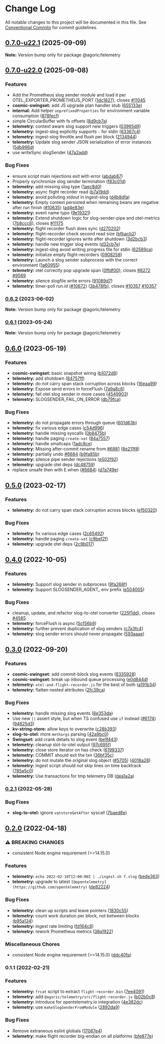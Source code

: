# Change Log

All notable changes to this project will be documented in this file.
See [Conventional Commits](https://conventionalcommits.org) for commit guidelines.

## [0.7.0-u22.1](https://github.com/Agoric/agoric-sdk/compare/@agoric/telemetry@0.7.0-u22.0...@agoric/telemetry@0.7.0-u22.1) (2025-09-09)

**Note:** Version bump only for package @agoric/telemetry

## [0.7.0-u22.0](https://github.com/Agoric/agoric-sdk/compare/@agoric/telemetry@0.6.2...@agoric/telemetry@0.7.0-u22.0) (2025-09-08)

### Features

* Add the Prometheus slog sender module and load it per OTEL_EXPORTER_PROMETHEUS_PORT ([1dc1827](https://github.com/Agoric/agoric-sdk/commit/1dc182783ce191f0ba2131cb1f7b3042f287737a)), closes [#11045](https://github.com/Agoric/agoric-sdk/issues/11045)
* **cosmic-swingset:** add JS upgrade plan handler stub ([655133e](https://github.com/Agoric/agoric-sdk/commit/655133ed909b5d632dc033e992214a7b6a1b5ab1))
* **internal:** Add helper `unprefixedProperties` for environment variable consumption ([878fecf](https://github.com/Agoric/agoric-sdk/commit/878fecf4f5153fa80f48a27a8b79e67943b2d199))
* simple CircularBuffer with fs offsets ([8d9cb7a](https://github.com/Agoric/agoric-sdk/commit/8d9cb7abe96e8905f5aaa0927e02914ef09279c4))
* **telemetry:** context aware slog support new triggers ([03965d9](https://github.com/Agoric/agoric-sdk/commit/03965d90b86cf75ce7f6677861e3a0aa8ac70710))
* **telemetry:** ingest-slog explicitly supports `-` for stdin ([63367c4](https://github.com/Agoric/agoric-sdk/commit/63367c4aaf9bafbd6553a1f4cb808c96bc90845a))
* **telemetry:** ingest-slog throttle and flush per block ([2134944](https://github.com/Agoric/agoric-sdk/commit/21349448b3b9379a9da43218a59a7e7eaf4f5a9e))
* **telemetry:** Update slog sender JSON serialization of error instances ([5db996d](https://github.com/Agoric/agoric-sdk/commit/5db996d99830e61fad6eed373e2fb2dc810d662e))
* use writeSync slogSender ([47a2add](https://github.com/Agoric/agoric-sdk/commit/47a2adda72a5377eda181a425130cdc5a7fd7ff5))

### Bug Fixes

* ensure script main rejections exit with error ([abdab87](https://github.com/Agoric/agoric-sdk/commit/abdab879014a5c3124ebd0e9246995ac6b1ce6e5))
* Properly synchronize slog sender termination ([f83c01d](https://github.com/Agoric/agoric-sdk/commit/f83c01d89d80798e0922acdb498fcc7250560977))
* **telemetry:** add missing slog type ([1aec8d0](https://github.com/Agoric/agoric-sdk/commit/1aec8d05036f6b3c3e3730339d1829da6b4a9051))
* **telemetry:** async flight recorder read ([b7a19dd](https://github.com/Agoric/agoric-sdk/commit/b7a19dd9c106d9b31e6f9188f5d4df0bbb5132bf))
* **telemetry:** avoid polluting stdout in ingest-slog ([d4b8dfa](https://github.com/Agoric/agoric-sdk/commit/d4b8dfa91155789f7ceda5cc3cef06019b9527e7))
* **telemetry:** Empty context persisted when remaining beans are negative after run finish ([#10635](https://github.com/Agoric/agoric-sdk/issues/10635)) ([ad4e83e](https://github.com/Agoric/agoric-sdk/commit/ad4e83e0b6dff9716da91fd65d367d3acad1772e))
* **telemetry:** event name typo ([9e19321](https://github.com/Agoric/agoric-sdk/commit/9e19321ea8fed32d445d44169b32f5d94a93d61e))
* **telemetry:** Extend shutdown logic for slog-sender-pipe and otel-metrics ([7b8ccc8](https://github.com/Agoric/agoric-sdk/commit/7b8ccc82e641e5d11ccc6b8aebe524f75af829fe)), closes [#11175](https://github.com/Agoric/agoric-sdk/issues/11175)
* **telemetry:** flight recorder flush does sync ([d270202](https://github.com/Agoric/agoric-sdk/commit/d2702028d77c06f3b4de91ca711a3c45c685a477))
* **telemetry:** flight-recorder check second read size ([bfbacb2](https://github.com/Agoric/agoric-sdk/commit/bfbacb2b9f8de36f8f66b8cba8a88603fb7225e2))
* **telemetry:** flight-recorder ignores write after shutdown ([3d2bcb3](https://github.com/Agoric/agoric-sdk/commit/3d2bcb3c56ac24a0f991200b223e6af8514dc5b8))
* **telemetry:** handle new trigger slog events ([d32cb7e](https://github.com/Agoric/agoric-sdk/commit/d32cb7e9f406c25399321dc32e827b5018c38b69))
* **telemetry:** ingest-slog avoid writing progress file for stdin ([62589ca](https://github.com/Agoric/agoric-sdk/commit/62589ca7b6d4aaa9eb7042f95ec7aec633db27f9))
* **telemetry:** initialize empty flight-recorders ([0908258](https://github.com/Agoric/agoric-sdk/commit/0908258c159a18f2bace0f76fa25c485c0460d15))
* **telemetry:** Launch a slog sender subprocess with the correct environment ([1a60955](https://github.com/Agoric/agoric-sdk/commit/1a60955181f4e8b02b3b0d5a2f213d4cb051d7d3))
* **telemetry:** otel correctly pop upgrade span ([0ffdf00](https://github.com/Agoric/agoric-sdk/commit/0ffdf001bc8cbdc94081fedfeb4d2376902f4ffc)), closes [#8272](https://github.com/Agoric/agoric-sdk/issues/8272) [#9569](https://github.com/Agoric/agoric-sdk/issues/9569)
* **telemetry:** silence slogfile write errors ([91089d7](https://github.com/Agoric/agoric-sdk/commit/91089d7273ef3d41555b34d84471120d45602497))
* **telemetry:** timer-poll run.id ([#10672](https://github.com/Agoric/agoric-sdk/issues/10672)) ([3b478fb](https://github.com/Agoric/agoric-sdk/commit/3b478fb9e3fe7ded8dec1e83bab68760571f9071)), closes [#10357](https://github.com/Agoric/agoric-sdk/issues/10357) [#10357](https://github.com/Agoric/agoric-sdk/issues/10357)

### [0.6.2](https://github.com/Agoric/agoric-sdk/compare/@agoric/telemetry@0.6.1...@agoric/telemetry@0.6.2) (2023-06-02)

**Note:** Version bump only for package @agoric/telemetry

### [0.6.1](https://github.com/Agoric/agoric-sdk/compare/@agoric/telemetry@0.6.0...@agoric/telemetry@0.6.1) (2023-05-24)

**Note:** Version bump only for package @agoric/telemetry

## [0.6.0](https://github.com/Agoric/agoric-sdk/compare/@agoric/telemetry@0.4.0...@agoric/telemetry@0.6.0) (2023-05-19)

### Features

* **cosmic-swingset:** basic snapshot wiring ([b1072d8](https://github.com/Agoric/agoric-sdk/commit/b1072d8b1ddabbb5f2835eb503c945fed3b6b080))
* **telemetry:** add shutdown ([84757ff](https://github.com/Agoric/agoric-sdk/commit/84757ff63c7f603954af9c6e85ce7a819938e5b0))
* **telemetry:** do not carry span stack corruption across blocks ([16eaa99](https://github.com/Agoric/agoric-sdk/commit/16eaa99caef56b73159b321894aa2dca52846a29))
* **telemetry:** Expose send errors in forceFlush ([7a9a8c6](https://github.com/Agoric/agoric-sdk/commit/7a9a8c6165d3cb1bc89289faddf355bc04cc9c1f))
* **telemetry:** fail otel slog sender in more cases ([4549903](https://github.com/Agoric/agoric-sdk/commit/45499031cbb2417d58a50087b857600a96f87fe8))
* **telemetry:** SLOGSENDER_FAIL_ON_ERROR ([db79fca](https://github.com/Agoric/agoric-sdk/commit/db79fcad8bc784d300acfd994ceab9a2b9c2a567))

### Bug Fixes

* **telemetry:** do not propagate errors through queue ([601d63b](https://github.com/Agoric/agoric-sdk/commit/601d63b53722bac479ad570e2f7dfc1016dae9c7))
* **telemetry:** fix various edge cases ([c54d996](https://github.com/Agoric/agoric-sdk/commit/c54d9962deaaefec4f2c9680d58d625644ef9b69))
* **telemetry:** handle missing syscalls ([0b8475b](https://github.com/Agoric/agoric-sdk/commit/0b8475be8616d81661962c9845315554e58a7f96))
* **telemetry:** handle paging `create-vat` ([84a7557](https://github.com/Agoric/agoric-sdk/commit/84a75573520b5cc24ba7cc29e054a66d81f06339))
* **telemetry:** handle smallcaps ([1adc8ce](https://github.com/Agoric/agoric-sdk/commit/1adc8ced2c5d65db8de4992d2273824f79020a2c))
* **telemetry:** Missing after-commit rename from [#6881](https://github.com/Agoric/agoric-sdk/issues/6881) ([8e211f8](https://github.com/Agoric/agoric-sdk/commit/8e211f8862dea52b1d952c51760d6690a7604d30))
* **telemetry:** partially undo [#6684](https://github.com/Agoric/agoric-sdk/issues/6684) ([b9fa85b](https://github.com/Agoric/agoric-sdk/commit/b9fa85b7307124e50cc3a84d3b694307cde55f54))
* **telemetry:** silence pipe sender rejections ([e502f92](https://github.com/Agoric/agoric-sdk/commit/e502f9293ed92b8d705447271aa4f010c6c6dcb6))
* **telemetry:** upgrade otel deps ([dc48759](https://github.com/Agoric/agoric-sdk/commit/dc4875992937f9648381efae70818fa767d4b901))
* replace unsafe then with E.when ([#6684](https://github.com/Agoric/agoric-sdk/issues/6684)) ([d7a749e](https://github.com/Agoric/agoric-sdk/commit/d7a749eec4ddec9ba39bbc65434f03ec113cae7c))

## [0.5.0](https://github.com/Agoric/agoric-sdk/compare/@agoric/telemetry@0.4.0...@agoric/telemetry@0.5.0) (2023-02-17)

### Features

* **telemetry:** do not carry span stack corruption across blocks ([e150320](https://github.com/Agoric/agoric-sdk/commit/e150320d88ade61b0a7fa0a0c4992988885ad34d))

### Bug Fixes

* **telemetry:** fix various edge cases ([2c65492](https://github.com/Agoric/agoric-sdk/commit/2c6549289d1c484aff861c061a7730c4b1f284e7))
* **telemetry:** handle paging `create-vat` ([c9bef2f](https://github.com/Agoric/agoric-sdk/commit/c9bef2f994ddaabf88dac6249f3adbc21fa6b4a0))
* **telemetry:** upgrade otel deps ([2c9b017](https://github.com/Agoric/agoric-sdk/commit/2c9b017d301048e5782b3b8cf684392e00419221))

## [0.4.0](https://github.com/Agoric/agoric-sdk/compare/@agoric/telemetry@0.3.0...@agoric/telemetry@0.4.0) (2022-10-05)

### Features

* **telemetry:** Support slog sender in subprocess ([9fa268f](https://github.com/Agoric/agoric-sdk/commit/9fa268fc9b59d9fb26d829300d7a9d5a768e47bc))
* **telemetry:** Support SLOGSENDER_AGENT_ env prefix ([e504005](https://github.com/Agoric/agoric-sdk/commit/e50400527a03d32fdf34a30fd29229f98e9baf5c))

### Bug Fixes

* cleanup, update, and refactor slog-to-otel converter ([225f1dd](https://github.com/Agoric/agoric-sdk/commit/225f1dda46ec99dbc47ba39b3a99e278a4c1adbb)), closes [#4585](https://github.com/Agoric/agoric-sdk/issues/4585)
* **telemetry:** forceFlush is async ([5cf56b9](https://github.com/Agoric/agoric-sdk/commit/5cf56b9d22a4e9436f1ce1b5020ea68071ef7f55))
* **telemetry:** further prevent duplication of slog senders ([c7a3fc4](https://github.com/Agoric/agoric-sdk/commit/c7a3fc46526b3ecf05b0f3b2b86983b788467423))
* **telemetry:** slog sender errors should never propagate ([593aaae](https://github.com/Agoric/agoric-sdk/commit/593aaae57489bb8bfd1217dc995d7d6e4d395ab4))

## [0.3.0](https://github.com/Agoric/agoric-sdk/compare/@agoric/telemetry@0.2.1...@agoric/telemetry@0.3.0) (2022-09-20)

### Features

* **cosmic-swingset:** add commit-block slog events ([8335928](https://github.com/Agoric/agoric-sdk/commit/8335928e933b96dc7db78a0895a7582b93ef4f73))
* **cosmic-swingset:** break up inbound queue processing ([e0d844d](https://github.com/Agoric/agoric-sdk/commit/e0d844da0cae132f63039404c42e5979c12977ce))
* **telemetry:** `otel-and-flight-recorder.js` for the best of both ([a191b34](https://github.com/Agoric/agoric-sdk/commit/a191b34bd6a4b14f7280b0886fcfd44b5a42b6b5))
* **telemetry:** flatten nested attributes ([2fc39ca](https://github.com/Agoric/agoric-sdk/commit/2fc39cab8ce3a080c96304af2d772943a653e420))

### Bug Fixes

* **telemetry:** handle missing slog events ([8e353da](https://github.com/Agoric/agoric-sdk/commit/8e353daf4eceac2eb90fddb6f651bc77f24d299c))
* Use new `||` assert style, but when TS confused use `if` instead ([#6174](https://github.com/Agoric/agoric-sdk/issues/6174)) ([94625d3](https://github.com/Agoric/agoric-sdk/commit/94625d38c3bb5333b00a69dd3086b1ac13490f62))
* **kv-string-store:** allow keys to overwrite ([c28b393](https://github.com/Agoric/agoric-sdk/commit/c28b39332c40d4e1def80fee9e7b70588d0c592a))
* **slog-to-otel:** more `methargs` parsing ([42a9bc0](https://github.com/Agoric/agoric-sdk/commit/42a9bc08dfa66f4653253a9cfc104307b44c908c))
* **Swingset:** add crank details to slog event ([be1f443](https://github.com/Agoric/agoric-sdk/commit/be1f443bdfd49325316607142f116ca3153e296f))
* **telemetry:** cleanup slot-to-otel output ([97c695f](https://github.com/Agoric/agoric-sdk/commit/97c695f60fce031bf9307fe8237d3df756d2a4e1))
* **telemetry:** close store iterator on has check ([6199337](https://github.com/Agoric/agoric-sdk/commit/6199337d40e42ffb4057f5a653f9cecfb21afe3f))
* **telemetry:** COMMIT should exit the txn ([36bf35c](https://github.com/Agoric/agoric-sdk/commit/36bf35c4daef7a42456aee7d917eba597abeb887))
* **telemetry:** do not mutate the original slog object ([#5705](https://github.com/Agoric/agoric-sdk/issues/5705)) ([4018a28](https://github.com/Agoric/agoric-sdk/commit/4018a28fcc9ea3ecd28d09e54e5c7cd2d64907b6))
* **telemetry:** ingest script should not skip lines on time backtrack ([785a5c0](https://github.com/Agoric/agoric-sdk/commit/785a5c0974ad8ed62501ad6e02245dd77d7c7815))
* **telemetry:** Use transactions for tmp telemetry DB ([dea1a2a](https://github.com/Agoric/agoric-sdk/commit/dea1a2ac31586cf16216e57162ad2951f07dc178))

### [0.2.1](https://github.com/Agoric/agoric-sdk/compare/@agoric/telemetry@0.2.0...@agoric/telemetry@0.2.1) (2022-05-28)

### Bug Fixes

* **slog-to-otel:** ignore `vatstoreGetAfter` syscall ([7baed8e](https://github.com/Agoric/agoric-sdk/commit/7baed8ea1c7513d57bd33edb8c4b6a80dd5182ed))

## [0.2.0](https://github.com/Agoric/agoric-sdk/compare/@agoric/telemetry@0.1.1...@agoric/telemetry@0.2.0) (2022-04-18)

### ⚠ BREAKING CHANGES

* consistent Node engine requirement (>=14.15.0)

### Features

* **telemetry:** `echo 2022-02-18T12:00:00Z | ./ingest.sh f.slog` ([bede363](https://github.com/Agoric/agoric-sdk/commit/bede363018656bad32b6764a5216acaaf2ca19bc))
* **telemetry:** upgrade to latest `[@opentelemetry](https://github.com/opentelemetry)` ([de82224](https://github.com/Agoric/agoric-sdk/commit/de82224eb08a40e139f20e74d6f1038e50fbfa40))

### Bug Fixes

* **telemetry:** clean up scripts and leave pointers ([1830c55](https://github.com/Agoric/agoric-sdk/commit/1830c55edeb814b79f25f9fbacdbebbac7c2a26f))
* **telemetry:** count work duration per block, not between blocks ([b95a124](https://github.com/Agoric/agoric-sdk/commit/b95a124d17fca6edf04232f8e3a7eeef196e5b43))
* **telemetry:** ingest rate limiting ([fd164c8](https://github.com/Agoric/agoric-sdk/commit/fd164c82d56f416309071b85c60da1af34af7821))
* **telemetry:** rework Prometheus metrics ([38a1922](https://github.com/Agoric/agoric-sdk/commit/38a1922ce2c21e4f31b4a1bedd634bbe627990f9))

### Miscellaneous Chores

* consistent Node engine requirement (>=14.15.0) ([ddc40fa](https://github.com/Agoric/agoric-sdk/commit/ddc40fa525f845ed900512c38b99f01458a3d131))

### 0.1.1 (2022-02-21)

### Features

* **telemetry:** `frcat` script to extract `flight-recorder.bin` ([7ee4091](https://github.com/Agoric/agoric-sdk/commit/7ee409102269ab41a1f3f5d5a0bdd29b6eb12a36))
* **telemetry:** add `@agoric/telemetry/src/flight-recorder.js` ([b02b0c8](https://github.com/Agoric/agoric-sdk/commit/b02b0c8086136d8e780b687ae65df41796946eec))
* **telemetry:** introduce for opentelemetry.io integration ([4e382dc](https://github.com/Agoric/agoric-sdk/commit/4e382dcede81717a4c9941266b0377ad531b8b38))
* **telemetry:** use `makeSlogSenderFromModule` ([2892da9](https://github.com/Agoric/agoric-sdk/commit/2892da96eff902c5f616424d6fb9946aaaef1b0f))

### Bug Fixes

* Remove extraneous eslint globals ([17087e4](https://github.com/Agoric/agoric-sdk/commit/17087e4605db7d3b30dfccf2434b2850b45e3408))
* **telemetry:** make flight recorder big-endian on all platforms ([bfe877e](https://github.com/Agoric/agoric-sdk/commit/bfe877e8825d551b9ea6f80e2623fb450883dab0))
